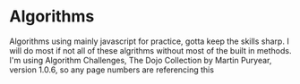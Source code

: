 # Algorithms
Algorithms using mainly javascript for practice, gotta keep the skills sharp. I will do most if not all of these algrithms without most of the built in methods. I'm using Algorithm Challenges, The Dojo Collection by Martin Puryear, version 1.0.6, so any page numbers are referencing this
